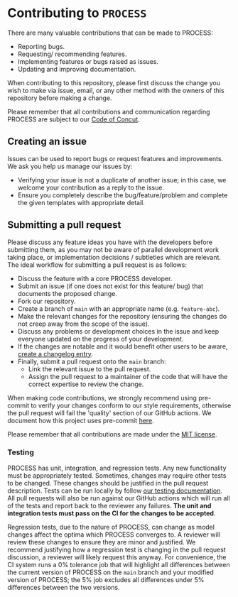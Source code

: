 # Contributing to `PROCESS`
There are many valuable contributions that can be made to PROCESS:
* Reporting bugs.
* Requesting/ recommending features.
* Implementing features or bugs raised as issues.
* Updating and improving documentation.

When contributing to this repository, please first discuss the change you wish to make via issue, email, or any other method with the owners of this repository before making a change.

Please remember that all contributions and communication regarding PROCESS are subject to our [Code of Concut](https://github.com/ukaea/PROCESS/blob/main/CODE_OF_CONDUCT.md).

## Creating an issue
Issues can be used to report bugs or request features and improvements. We ask you help us manage our issues by:
* Verifying your issue is not a duplicate of another issue; in this case, we welcome your contribution as a reply to the issue.
* Ensure you completely describe the bug/feature/problem and complete the given templates with appropriate detail.

## Submitting a pull request
Please discuss any feature ideas you have with the developers before submitting them, as you may not be aware of parallel development work taking place, or implementation decisions / subtleties which are relevant. The ideal workflow for submitting a pull request is as follows:

* Discuss the feature with a core PROCESS developer.
* Submit an issue (if one does not exist for this feature/ bug) that documents the proposed change.
* Fork our repository.
* Create a branch of `main` with an appropriate name (e.g. `feature-abc`).
* Make the relevant changes for the repository (ensuring the changes do not creep away from the scope of the issue).
* Discuss any problems or development choices in the issue and keep everyone updated on the progress of your development.
* If the changes are notable and it would benefit other users to be aware, [create a changelog entry](https://ukaea.github.io/PROCESS/development/versioning/).
* Finally, submit a pull request onto the `main` branch:
    * Link the relevant issue to the pull request.
    * Assign the pull request to a maintainer of the code that will have the correct expertise to review the change.

When making code contributions, we strongly recommend using pre-commit to verify your changes conform to our style requirements, otherwise the pull request will fail the 'quality' section of our GitHub actions. We document how this project uses pre-commit [here](https://ukaea.github.io/PROCESS/development/pre-commit/).

Please remember that all contributions are made under the [MIT license](https://github.com/ukaea/PROCESS/blob/main/LICENSE.txt).

### Testing
PROCESS has unit, integration, and regression tests. Any new functionality must be appropriately tested. Sometimes, changes may require other tests to be changed. These changes should be justified in the pull request description. Tests can be run locally by follow [our testing documentation](https://ukaea.github.io/PROCESS/development/testing/). All pull requests will also be run against our GitHub actions which will run all of the tests and report back to the reviewer any failures. **The unit and integration tests must pass on the CI for the changes to be accepted**.

Regression tests, due to the nature of PROCESS, can change as model changes affect the optima which PROCESS converges to. A reviewer will review these changes to ensure they are minor and justified. We recommend justifying how a regression test is changing in the pull request discussion, a reviewer will likely request this anyway. For convenience, the CI system runs a 0% tolerance job that will highlight all differences between the current version of PROCESS on the `main` branch and your modified version of PROCESS; the 5% job excludes all differences under 5% differences between the two versions.